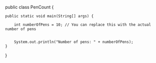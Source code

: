 public class PenCount {

    public static void main(String[] args) {
       
        int numberOfPens = 10; // You can replace this with the actual number of pens

   
        System.out.println("Number of pens: " + numberOfPens);
    }
}

